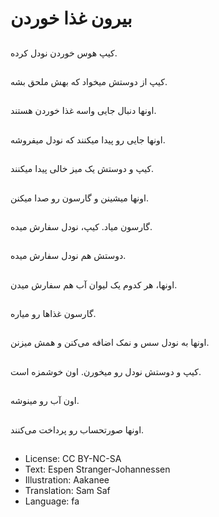 # بیرون غذا خوردن

##
کیپ هوس خوردن نودل کرده.

##
کیپ از دوستش میخواد که بهش ملحق بشه.

##
اونها دنبال جایی واسه غذا خوردن هستند.

##
اونها جایی رو پیدا میکنند که نودل میفروشه.

##
کیپ و دوستش یک میز خالی پیدا میکنند.

##
اونها میشینن و گارسون رو صدا میکنن.

##
گارسون میاد. کیپ، نودل سفارش میده.

##
دوستش هم نودل سفارش میده.

##
اونها، هر کدوم یک لیوان آب هم سفارش میدن.

##
گارسون غذاها رو میاره.

##
اونها به نودل سس و نمک اضافه می‌کنن و همش میزنن.

##
کیپ و دوستش نودل رو‌ میخورن. اون خوشمزه است.

##
اون آب رو مینوشه.

##
اونها صورتحساب رو پرداخت می‌کنند.

##
* License: CC BY-NC-SA
* Text: Espen Stranger-Johannessen
* Illustration: Aakanee
* Translation: Sam Saf
* Language: fa
